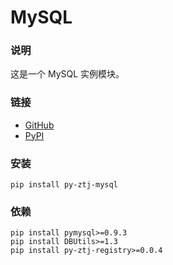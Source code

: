 # MySQL

### 说明
这是一个 MySQL 实例模块。

### 链接
- [GitHub](https://github.com/ztj-package/py-mysql)
- [PyPI](https://pypi.org/project/py-ztj-mysql)

### 安装
```
pip install py-ztj-mysql
```

### 依赖
```
pip install pymysql>=0.9.3
pip install DBUtils>=1.3
pip install py-ztj-registry>=0.0.4
```
